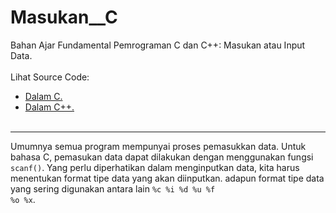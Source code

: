 # Masukan__C
Bahan Ajar Fundamental Pemrograman C dan C++: Masukan atau Input Data.<br><br>
Lihat Source Code:<br>
- <a href="https://github.com/RizkyKhapidsyah/Masukan__C/blob/master/Source.c">Dalam C.</a><br>
- <a href="https://github.com/RizkyKhapidsyah/Masukan__C/blob/master/Source.cpp">Dalam C++.</a><br><br>

---
Umumnya semua program mempunyai proses pemasukkan data. Untuk bahasa C, pemasukan data dapat dilakukan dengan menggunakan fungsi <code>scanf()</code>. Yang perlu diperhatikan dalam menginputkan data, kita harus menentukan format tipe data yang akan diinputkan. adapun format tipe data yang sering digunakan antara lain <code>%c %i %d %u %f %o %x</code>.
